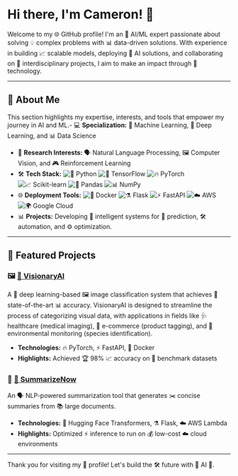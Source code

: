 # Hi there, I'm Cameron! 👋

Welcome to my 🌐 GitHub profile! I'm an 🤖 AI/ML expert passionate about solving 💡 complex problems with 📊 data-driven solutions. With experience in building 📈 scalable models, deploying 🚀 AI solutions, and collaborating on 🤝 interdisciplinary projects, I aim to make an impact through 🔧 technology.

---

## 🧠 About Me

This section highlights my expertise, interests, and tools that empower my journey in AI and ML.- 💻 **Specialization:** 🤖 Machine Learning, 🧠 Deep Learning, and 📊 Data Science
- 🔬 **Research Interests:** 🗣️ Natural Language Processing, 🖼️ Computer Vision, and 🎮 Reinforcement Learning
- 🛠 **Tech Stack:**
  ![🐍 Python](https://img.shields.io/badge/Python-3776AB?style=flat&logo=python&logoColor=white)
  ![🧡 TensorFlow](https://img.shields.io/badge/TensorFlow-FF6F00?style=flat&logo=tensorflow&logoColor=white)
  ![🔥 PyTorch](https://img.shields.io/badge/PyTorch-EE4C2C?style=flat&logo=pytorch&logoColor=white)
  ![📈 Scikit-learn](https://img.shields.io/badge/Scikit--learn-F7931E?style=flat&logo=scikitlearn&logoColor=white)
  ![🐼 Pandas](https://img.shields.io/badge/Pandas-150458?style=flat&logo=pandas&logoColor=white)
  ![📊 NumPy](https://img.shields.io/badge/NumPy-013243?style=flat&logo=numpy&logoColor=white)
- 🌐 **Deployment Tools:**
  ![🐳 Docker](https://img.shields.io/badge/Docker-2496ED?style=flat&logo=docker&logoColor=white)
  ![⚗️ Flask](https://img.shields.io/badge/Flask-000000?style=flat&logo=flask&logoColor=white)
  ![⚡ FastAPI](https://img.shields.io/badge/FastAPI-009688?style=flat&logo=fastapi&logoColor=white)
  ![☁️ AWS](https://img.shields.io/badge/AWS-232F3E?style=flat&logo=amazonaws&logoColor=white)
  ![🌍 Google Cloud](https://img.shields.io/badge/Google%20Cloud-4285F4?style=flat&logo=googlecloud&logoColor=white)
- 📊 **Projects:** Developing 🤖 intelligent systems for 🔮 prediction, 🛠️ automation, and ⚙️ optimization.

--- 

## 🌟 Featured Projects

### 🖼 [🌟 VisionaryAI](https://github.com/camerons999/visionary-ai)
A 🤖 deep learning-based 🖼 image classification system that achieves 🌟 state-of-the-art 📊 accuracy. VisionaryAI is designed to streamline the process of categorizing visual data, with applications in fields like 🩺 healthcare (medical imaging), 🛒 e-commerce (product tagging), and 🌳 environmental monitoring (species identification).

- **Technologies:** 🔥 PyTorch, ⚡ FastAPI, 🐳 Docker
- **Highlights:** Achieved 🏆 98% 📈 accuracy on 🎯 benchmark datasets

### 📜 [📝 SummarizeNow](https://github.com/camerons999/summarize-now)
An 🗣️ NLP-powered summarization tool that generates ✂️ concise summaries from 📚 large documents.

- **Technologies:** 🤗 Hugging Face Transformers, ⚗️ Flask, ☁️ AWS Lambda
- **Highlights:** Optimized ⚡ inference to run on 💰 low-cost ☁️ cloud environments

---

Thank you for visiting my 🌟 profile! Let's build the 🛠️ future with 🤖 AI 🚀.

